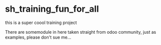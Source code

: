 # sh_training_fun_for_all
this is a super coool training project 

There are somemodule in here taken straight from odoo community, just as examples, please don't sue me...
